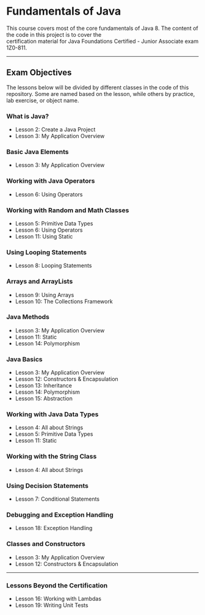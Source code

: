 # Fundamentals of Java

This course covers most of the core fundamentals of Java 8. The content of the code in this project is to cover the  
certification material for Java Foundations Certified - Junior Associate exam 1Z0-811.

---

## Exam Objectives
The lessons below will be divided by different classes in the code of this repository. Some are named based on the 
lesson, while others by practice, lab exercise, or object name.

### What is Java?
- Lesson 2: Create a Java Project
- Lesson 3: My Application Overview

### Basic Java Elements
- Lesson 3: My Application Overview

### Working with Java Operators
- Lesson 6: Using Operators

### Working with Random and Math Classes
- Lesson 5: Primitive Data Types
- Lesson 6: Using Operators
- Lesson 11: Using Static

### Using Looping Statements
- Lesson 8: Looping Statements

### Arrays and ArrayLists
- Lesson 9: Using Arrays
- Lesson 10: The Collections Framework

### Java Methods
- Lesson 3: My Application Overview
- Lesson 11: Static
- Lesson 14: Polymorphism

### Java Basics
- Lesson 3: My Application Overview
- Lesson 12: Constructors & Encapsulation
- Lesson 13: Inheritance
- Lesson 14: Polymorphism
- Lesson 15: Abstraction

### Working with Java Data Types
- Lesson 4: All about Strings
- Lesson 5: Primitive Data Types
- Lesson 11: Static

### Working with the String Class
- Lesson 4: All about Strings

### Using Decision Statements
- Lesson 7: Conditional Statements

### Debugging and Exception Handling
- Lesson 18: Exception Handling

### Classes and Constructors
- Lesson 3: My Application Overview
- Lesson 12: Constructors & Encapsulation

---

### Lessons Beyond the Certification
- Lesson 16: Working with Lambdas
- Lesson 19: Writing Unit Tests
